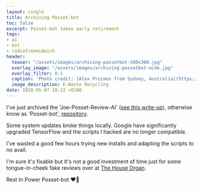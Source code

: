 ```yaml
---
layout: single
title: Archiving Posset-bot
toc: false
excerpt: Posset-bot takes early retirement
tags:
- ai
- bot
- radiofreemidwich
header:
  teaser: "/assets/images/archiving-possetbot-500x300.jpg"
  overlay_image: "/assets/images/archiving-possetbot-wide.jpg"
  overlay_filter: 0.5
  caption: 'Photo credit: [Alex Proimos from Sydney, Australia](https://upload.wikimedia.org/wikipedia/commons/9/9e/E-Waste_Recycling_%287027059003%29.jpg)'
  image_description: E-Waste Recycling
date: 2020-05-07 18:22 +0100
---
```

I've just archived the 'Joe-Posset-Review-AI' ([see this write-up](https://radiofreemidwich.wordpress.com/2018/09/25/the-death-of-music-criticism-cheap-artificial-intelligence-quickly-assimilates-the-rfm-undead-into-weird-new-shapes-creating-a-confident-chrome-voice-that-it-will-use-to-crush-destroy-each-sorr/)), otherwise know as 'Posset-bot', [repository](https://github.com/mroystonward/Joe-Posset-Review-AI).

Some system updates broke things locally. Google have significantly upgraded TensorFlow and the scripts I hacked are no longer compatible.

I've wasted a good few hours trying new installs and adapting the scripts to no avail.

I'm sure it's fixable but it's not a good investment of time just for some tongue-in-cheek fake reviews over at [The House Organ](https://thoughouseorgan.xyz).

Rest In Power Posset-bot ❤️🤖

